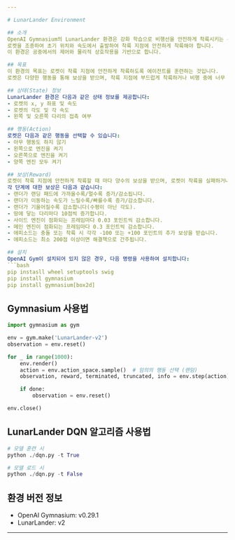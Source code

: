 ```yaml
---

# LunarLander Environment

## 소개
OpenAI Gymnasium의 LunarLander 환경은 강화 학습으로 비행선을 안전하게 착륙시키는 문제를 다루는 환경입니다. 
로켓을 조종하여 초기 위치와 속도에서 출발하여 착륙 지점에 안전하게 착륙해야 합니다. 
이 환경은 공중에서의 제어와 물리적 상호작용을 기반으로 합니다.

## 목표
이 환경의 목표는 로켓이 착륙 지점에 안전하게 착륙하도록 에이전트를 훈련하는 것입니다. 
로켓은 다양한 행동을 통해 보상을 받으며, 착륙 지점에 부드럽게 착륙하거나 비행 중에 너무 많은 움직임을 피하는 등의 목표를 달성해야 합니다.

## 상태(State) 정보
LunarLander 환경은 다음과 같은 상태 정보를 제공합니다:
- 로켓의 x, y 좌표 및 속도
- 로켓의 각도 및 각 속도
- 왼쪽 및 오른쪽 다리의 접촉 여부

## 행동(Action)
로켓은 다음과 같은 행동을 선택할 수 있습니다:
- 아무 행동도 하지 않기
- 왼쪽으로 엔진을 켜기
- 오른쪽으로 엔진을 켜기
- 양쪽 엔진 모두 켜기

## 보상(Reward)
로켓이 착륙 지점에 안전하게 착륙할 때 마다 양수의 보상을 받으며, 로켓이 착륙을 실패하거나 너무 많이 움직이는 경우 음수의 보상을 받습니다.
각 단계에 대한 보상은 다음과 같습니다:
- 랜더가 랜딩 패드에 가까울수록/멀수록 증가/감소됩니다.
- 랜더가 이동하는 속도가 느릴수록/빠를수록 증가/감소합니다.
- 랜더가 기울어질수록 감소합니다(수평이 아닌 각도).
- 땅에 닿는 다리마다 10점씩 증가합니다.
- 사이드 엔진이 점화되는 프레임마다 0.03 포인트씩 감소합니다.
- 메인 엔진이 점화되는 프레임마다 0.3 포인트씩 감소합니다.
- 에피소드는 충돌 또는 착륙 시 각각 -100 또는 +100 포인트의 추가 보상을 받습니다.
- 에피소드는 최소 200점 이상이면 해결책으로 간주됩니다.

## 설치
OpenAI Gym이 설치되어 있지 않은 경우, 다음 명령을 사용하여 설치합니다:
```bash
pip instasll wheel setuptools swig
pip install gymnasium
pip install gymnasium[box2d]
```

## Gymnasium 사용법
```python
import gymnasium as gym

env = gym.make('LunarLander-v2')
observation = env.reset()

for _ in range(1000):
    env.render()
    action = env.action_space.sample()  # 임의의 행동 선택 (랜덤)
    observation, reward, terminated, truncated, info = env.step(action)

    if done:
        observation = env.reset()

env.close()
```

## LunarLander DQN 알고리즘 사용법
```python
# 모델 훈련 시
python ./dqn.py -t True

# 모델 로드 시
python ./dqn.py -t False
```

## 환경 버전 정보
- OpenAI Gymnasium: v0.29.1
- LunarLander: v2

---
```

